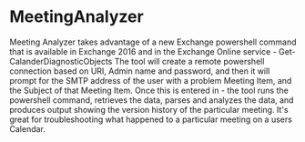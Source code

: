 # MeetingAnalyzer
Meeting Analyzer takes advantage of a new Exchange powershell command that is available in Exchange 2016 and in the Exchange Online service - Get-CalanderDiagnosticObjects
The tool will create a remote powershell connection based on URI, Admin name and password, and then it will prompt for the SMTP address of the user with a problem Meeting Item, and the Subject of that Meeting Item. Once this is entered in - the tool runs the powershell command, retrieves the data, parses and analyzes the data, and produces output showing the version history of the particular meeting. It's great for troubleshooting what happened to a particular meeting on a users Calendar.
